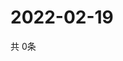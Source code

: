 # 2022-02-19
  共 0条

  <!-- BEGIN -->
  <!-- 最后更新时间Sat Feb 19 2022 09:05:04 GMT+0000 (Coordinated Universal Time) -->
  
  <!-- END -->
  
  